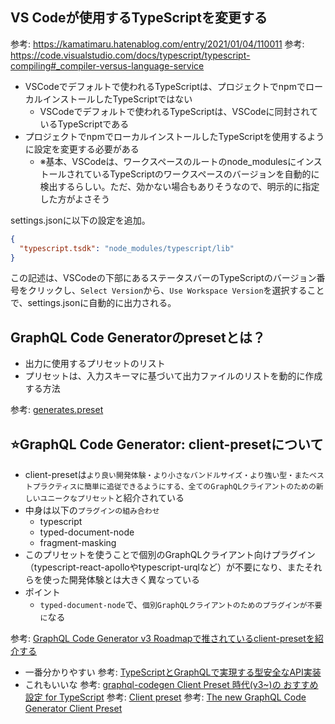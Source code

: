 ## VS Codeが使用するTypeScriptを変更する

参考: https://kamatimaru.hatenablog.com/entry/2021/01/04/110011
参考: https://code.visualstudio.com/docs/typescript/typescript-compiling#_compiler-versus-language-service

- VSCodeでデフォルトで使われるTypeScriptは、プロジェクトでnpmでローカルインストールしたTypeScriptではない
  - VSCodeでデフォルトで使われるTypeScriptは、VSCodeに同封されているTypeScriptである
- プロジェクトでnpmでローカルインストールしたTypeScriptを使用するように設定を変更する必要がある
  - ※基本、VSCodeは、ワークスペースのルートのnode_modulesにインストールされているTypeScriptのワークスペースのバージョンを自動的に検出するらしい。ただ、効かない場合もありそうなので、明示的に指定した方がよさそう

settings.jsonに以下の設定を追加。

```json
{
  "typescript.tsdk": "node_modules/typescript/lib"
}
```

この記述は、VSCodeの下部にあるステータスバーのTypeScriptのバージョン番号をクリックし、`Select Version`から、`Use Workspace Version`を選択することで、settings.jsonに自動的に出力される。

## GraphQL Code Generatorのpresetとは？

- 出力に使用するプリセットのリスト
- プリセットは、入力スキーマに基づいて出力ファイルのリストを動的に作成する方法

参考: [generates.preset](https://the-guild.dev/graphql/codegen/docs/config-reference/codegen-config)

## ⭐️GraphQL Code Generator: client-presetについて

- client-presetは`より良い開発体験・より小さなバンドルサイズ・より強い型・またベストプラクティスに簡単に追従できるようにする、全てのGraphQLクライアントのための新しいユニークなプリセット`と紹介されている
- 中身は以下の`プラグインの組み合わせ`
  - typescript
  - typed-document-node
  - fragment-masking
- このプリセットを使うことで個別のGraphQLクライアント向けプラグイン（typescript-react-apolloやtypescript-urqlなど）が不要になり、またそれらを使った開発体験とは大きく異なっている
- ポイント
  - `typed-document-node`で、`個別GraphQLクライアントのためのプラグインが不要に`なる

参考: [GraphQL Code Generator v3 Roadmapで推されているclient-presetを紹介する](https://zenn.dev/mh4gf/articles/graphql-codegen-client-preset)
  - 一番分かりやすい
参考: [TypeScriptとGraphQLで実現する型安全なAPI実装](https://zenn.dev/ubie_dev/articles/6415a5deee6e18)
  - これもいいな
参考: [graphql-codegen Client Preset 時代(v3~)の おすすめ設定 for TypeScript](https://zenn.dev/layerx/articles/028cb518cffd61)
参考: [Client preset](https://the-guild.dev/graphql/codegen/plugins/presets/preset-client)
参考: [The new GraphQL Code Generator Client Preset](https://www.youtube.com/watch?v=4EXr5kDWvYU)
